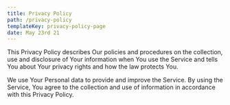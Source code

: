 ```yaml
---
title: Privacy Policy
path: /privacy-policy
templateKey: privacy-policy-page
date: May 23rd 21
---
```

This Privacy Policy describes Our policies and procedures on the collection, use and disclosure of Your information when You use the Service and tells You about Your privacy rights and how the law protects You.


We use Your Personal data to provide and improve the Service. By using the Service, You agree to the collection and use of information in accordance with this Privacy Policy.